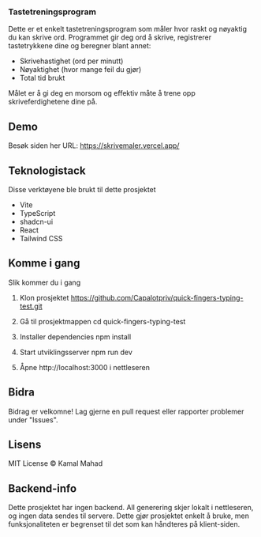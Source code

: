 ### Tastetreningsprogram 

Dette er et enkelt tastetreningsprogram som måler hvor raskt og nøyaktig du kan skrive ord. Programmet gir deg ord å skrive, registrerer tastetrykkene dine og beregner blant annet:

- Skrivehastighet (ord per minutt)
- Nøyaktighet (hvor mange feil du gjør)
- Total tid brukt

Målet er å gi deg en morsom og effektiv måte å trene opp skriveferdighetene dine på.

## Demo

Besøk siden her
URL: https://skrivemaler.vercel.app/

## Teknologistack

Disse verktøyene ble brukt til dette prosjektet

- Vite
- TypeScript
- shadcn-ui
- React
- Tailwind CSS

## Komme i gang

Slik kommer du i gang

1. Klon prosjektet
https://github.com/Capalotpriv/quick-fingers-typing-test.git

2. Gå til prosjektmappen
cd quick-fingers-typing-test

3. Installer dependencies
npm install

4. Start utviklingsserver
npm run dev

5. Åpne http://localhost:3000 i nettleseren


## Bidra
Bidrag er velkomne! Lag gjerne en pull request eller rapporter problemer under "Issues".

## Lisens

MIT License © Kamal Mahad

## Backend-info

Dette prosjektet har ingen backend. All generering skjer lokalt i nettleseren, og ingen data sendes til servere. Dette gjør prosjektet enkelt å bruke, men funksjonaliteten er begrenset til det som kan håndteres på klient-siden.

